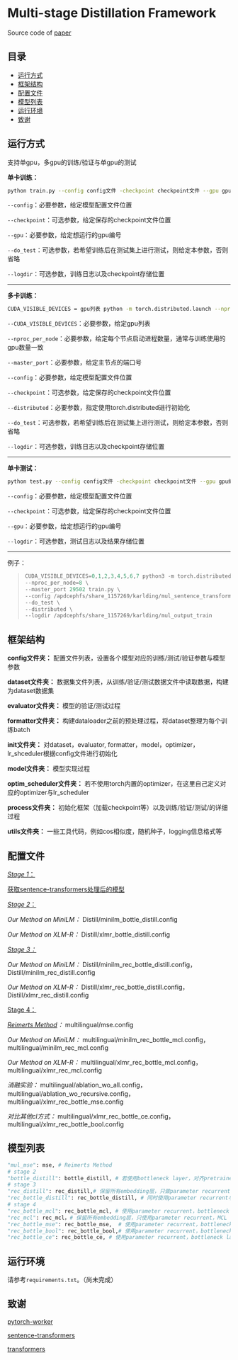 # Multi-stage Distillation Framework

Source code of [paper](https://github.com)

## 目录

* [运行方式](#运行方式)
* [框架结构](#框架结构)
* [配置文件](#配置文件)
* [模型列表](#模型列表)
* [运行环境](#运行环境)
* [致谢](#致谢)

## 运行方式

支持单gpu，多gpu的训练/验证与单gpu的测试

**单卡训练：**

```bash
python train.py --config config文件 -checkpoint checkpoint文件 --gpu gpu编号 --do_test --logdir 训练文件夹
```

``--config``：必要参数，给定模型配置文件位置

``--checkpoint``：可选参数，给定保存的checkpoint文件位置

``--gpu``：必要参数，给定想运行的gpu编号

``--do_test``：可选参数，若希望训练后在测试集上进行测试，则给定本参数，否则省略

``--logdir``：可选参数，训练日志以及checkpoint存储位置

------

**多卡训练：**

```bash
CUDA_VISIBLE_DEVICES = gpu列表 python -m torch.distributed.launch --nproc_per_node = gpu数量 --master_port 指定端口号 train.py --config config文件 --checkpoint checkpoint文件 --distributed --do_test --logdir 训练文件夹
```

``--CUDA_VISIBLE_DEVICES``：必要参数，给定gpu列表

``--nproc_per_node``：必要参数，给定每个节点启动进程数量，通常与训练使用的gpu数量一致

``--master_port``：必要参数，给定主节点的端口号

``--config``：必要参数，给定模型配置文件位置

``--checkpoint``：可选参数，给定保存的checkpoint文件位置

``--distributed``：必要参数，指定使用torch.distributed进行初始化

``--do_test``：可选参数，若希望训练后在测试集上进行测试，则给定本参数，否则省略

``--logdir``：可选参数，训练日志以及checkpoint存储位置

------

**单卡测试：**

```bash
python test.py --config config文件 -checkpoint checkpoint文件 --gpu gpu编号 --logdir 测试文件夹
```

``--config``：必要参数，给定模型配置文件位置

``--checkpoint``：可选参数，给定保存的checkpoint文件位置

``--gpu``：必要参数，给定想运行的gpu编号

``--logdir``：可选参数，测试日志以及结果存储位置

------

例子：

> ```python
> CUDA_VISIBLE_DEVICES=0,1,2,3,4,5,6,7 python3 -m torch.distributed.launch \
> --nproc_per_node=8 \
> --master_port 29502 train.py \
> --config /apdcephfs/share_1157269/karlding/mul_sentence_transformers/config/multilingual/xlmr_rec_bottle_mcl.config \
> --do_test \
> --distributed \
> --logdir /apdcephfs/share_1157269/karlding/mul_output_train
> ```

## 框架结构

**config文件夹：** 配置文件列表，设置各个模型对应的训练/测试/验证参数与模型参数

**dataset文件夹：** 数据集文件列表，从训练/验证/测试数据文件中读取数据，构建为dataset数据集

**evaluator文件夹：** 模型的验证/测试过程

**formatter文件夹：** 构建dataloader之前的预处理过程，将dataset整理为每个训练batch

**init文件夹：** 对dataset，evaluator, formatter，model，optimizer，lr_shceduler根据config文件进行初始化

**model文件夹：** 模型实现过程

**optim_scheduler文件夹：** 若不使用torch内置的optimizer，在这里自己定义对应的optimizer与lr_scheduler

**process文件夹：** 初始化框架（加载checkpoint等）以及训练/验证/测试/的详细过程

**utils文件夹：** 一些工具代码，例如cos相似度，随机种子，logging信息格式等

## 配置文件

<u>*Stage 1*：</u>

[获取sentence-transformers处理后的模型](https://github.com/UKPLab/sentence-transformers)

<u>*Stage 2*：</u>

*Our Method on MiniLM：* Distill/minilm_bottle_distill.config

*Our Method on XLM-R：* Distill/xlmr_bottle_distill.config

<u>*Stage 3：*</u>

*Our Method on MiniLM：* Distill/minilm_rec_bottle_distill.config，Distill/minilm_rec_distill.config

*Our Method on XLM-R：* Distill/xlmr_rec_bottle_distill.config，Distill/xlmr_rec_distill.config

<u>Stage 4：</u>

*[Reimerts Method](https://arxiv.org/abs/2004.09813)：* multilingual/mse.config

*Our Method on MiniLM：* multilingual/minilm_rec_bottle_mcl.config，multilingual/minilm_rec_mcl.config		

*Our Method on XLM-R：* multilingual/xlmr_rec_bottle_mcl.config，multilingual/xlmr_rec_mcl.config

*消融实验：* multilingual/ablation_wo_all.config，multilingual/ablation_wo_recursive.config，multilingual/xlmr_rec_bottle_mse.config

*对比其他cl方式：* multilingual/xlmr_rec_bottle_ce.config，multilingual/xlmr_rec_bottle_bool.config

## 模型列表

```python
"mul_mse": mse, # Reimerts Method
# stage 2
"bottle_distill": bottle_distill, # 若使用bottleneck layer，对齐pretrained model的embedding层与初始化的bottleneck层
# stage 3
"rec_distill": rec_distill,# 保留所有embedding层，只做parameter recurrent
"rec_bottle_distill": rec_bottle_distill, # 同时使用parameter recurrent与bottleneck layer
# stage 4
"rec_bottle_mcl": rec_bottle_mcl, # 使用parameter recurrent，bottleneck layer，MCL
"rec_mcl": rec_mcl，# 保留所有embedding层，只使用parameter recurrent，MCL
"rec_bottle_mse": rec_bottle_mse,  # 使用parameter recurrent，bottleneck layer，MCL任务替换为MSE
"rec_bottle_bool": rec_bottle_bool,# 使用parameter recurrent，bottleneck layer，MCL任务替换为Bool
"rec_bottle_ce": rec_bottle_ce, # 使用parameter recurrent，bottleneck layer，MCL任务替换为CE
```

## 运行环境

请参考``requirements.txt``。（尚未完成）

## 致谢

[pytorch-worker](https://github.com/haoxizhong/pytorch-worker)

[sentence-transformers](https://github.com/UKPLab/sentence-transformers)

[transformers](https://github.com/huggingface/transformers)
